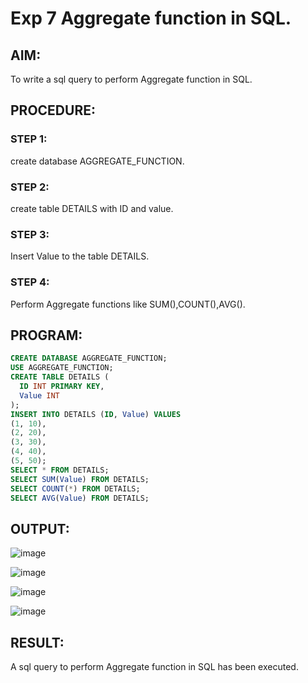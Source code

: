 # Exp 7 Aggregate function in SQL.
## AIM:
To write a sql query to perform Aggregate function in SQL.
## PROCEDURE:
### STEP 1:
create database AGGREGATE_FUNCTION.
### STEP 2:
create table DETAILS with ID and value.
### STEP 3:
Insert Value to the table DETAILS.
### STEP 4:
Perform Aggregate functions like SUM(),COUNT(),AVG().
## PROGRAM:
```sql
CREATE DATABASE AGGREGATE_FUNCTION;
USE AGGREGATE_FUNCTION;
CREATE TABLE DETAILS (
  ID INT PRIMARY KEY,
  Value INT
);
INSERT INTO DETAILS (ID, Value) VALUES
(1, 10),
(2, 20),
(3, 30),
(4, 40),
(5, 50);
SELECT * FROM DETAILS;
SELECT SUM(Value) FROM DETAILS;
SELECT COUNT(*) FROM DETAILS;
SELECT AVG(Value) FROM DETAILS;
```
## OUTPUT:
![image](https://github.com/Karthikeyan21001828/DBMS_EX07/assets/93427303/45884ba1-9f50-4419-864d-84d1652fe84a)

![image](https://github.com/Karthikeyan21001828/DBMS_EX07/assets/93427303/870e4253-9628-40bd-bfee-abf8bfd2355a)

![image](https://github.com/Karthikeyan21001828/DBMS_EX07/assets/93427303/7cf5ef0a-17f4-4fe3-8ec7-537b706cfe8d)

![image](https://github.com/Karthikeyan21001828/DBMS_EX07/assets/93427303/a9f20597-edab-4a01-962e-279ce5f290d0)


## RESULT:
A sql query to perform Aggregate function in SQL has been executed.
